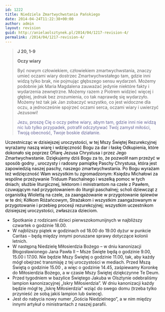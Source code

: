 ```yaml
---
id: 1222
title: Niedziela Zmartwychwstania Pańskiego
date: 2014-04-24T11:22:38+00:00
author: admin
layout: revision
guid: http://anielaolsztynek.pl/2014/04/1217-revision-4/
permalink: /2014/04/1217-revision-4/
---
```

> **J 20, 1-9**
> 
> **Oczy wiary**
> 
> Być nowym człowiekiem, człowiekiem zmartwychwstania, znaczy umieć oczami wiary dostrzec Zmartwychwstałego tam, gdzie inni widzą tylko brak, nie pojmując głębszego sensu wydarzeń. Możemy podobnie jak Maria Magdalena zauważać jedynie niektóre fakty i wydarzenia zewnętrzne. Możemy razem z Piotrem widzieć więcej i głębiej, jednak bez zrozumienia, co tak naprawdę się wydarzyło. Możemy też tak jak Jan zobaczyć wszystko, co jest widoczne dla oczu, a jednocześnie spojrzeć oczami serca, oczami wiary i uwierzyć Jezusowi!
> 
> <span style="color: #666699;">Jezu, proszę Cię o oczy pełne wiary, abym tam, gdzie inni nie widzą nic lub tylko przypadek, potrafił odczytywać Twój zamysł miłości, Twoją obecność, Twoje boskie działanie.</span>

<span style="color: #000000;">Uczestnicząc w dzisiejszej uroczystości, w tej Mszy Świętej Rezurekcyjnej wyrażamy naszą wiarę i wdzięczność Bogu za dar i łaskę Odkupienia, które dokonało się poprzez Ofiarę Jezusa Chrystusa i przez Jego Zmartwychwstanie. Dziękujemy dziś Bogu za to, że pozwolił nam przeżyć w sposób godny , uroczysty i radosny pamiątkę Paschy Chrystusa, która jest zapowiedzią naszej paschy, naszego zmartwychwstania. Po Bogu wyrażam też wdzięczność Wam wszystkim tu zgromadzonym: Księdzu Michałowi za wspólne przeżywanie Triduum Paschalnego i wszelką pomoc w tych dniach; służbie liturgicznej, lektorom i ministrantom na czele z Pawłem, czuwającym nad przygotowaniem do liturgii paschalnej; scholi dziewcząt z organistką Wiolettą na czele, za zaangażowanie w przygotowanie śpiewów w te dni; Kółkom Różańcowym, Strażakom i wszystkim zaangażowanym w przygotowanie i przebieg procesji rezurekcyjnej; wszystkim uczestnikom dzisiejszej uroczystości, zwłaszcza dzieciom.</span>

  * Spotkanie z rodzicami dzieci pierwszokomunijnych w najbliższy czwartek o godzinie 18.00.
  * W najbliższy piątek w godzinach od 18.00 do 19.00 dyżur w punkcie Caritas &#8211; będą między innymi poruszane sprawy dotyczące kolonii letnich.
  * W następną Niedzielę Miłosierdzia Bożego &#8211; w dniu kanonizacji Błogosławionego Jana Pawła II &#8211; Msze Święte będą o godzinie 9.00, 15.00 i 17.00. Nie będzie Mszy Świętej o godzinie 11.00, tak, aby każdy mógł obejrzeć transmisję z tej uroczystości w mediach. Przed Mszą Świętą o godzinie 15.00 , a więc o godzinie 14.45, zaśpiewamy Koronkę do Miłosierdzia Bożego, a w czasie Mszy Świętej dziękczynne Te Deum.
  * Przed tygodniem w bazylice Świętego Jakuba w Olsztynie odebraliśmy lampion kanonizacyjnej &#8222;Iskry Miłosierdzia&#8221;. W dniu kanonizacji każdy będzie mógł tę &#8222;Iskrę Miłosierdzia&#8221; wziąć do swego domu (trzeba tylko przynieść ze sobą jakiś lampion lub świecę).
  * Jest do nabycia nowy numer &#8222;Gościa Niedzielnego&#8221;, a w nim między innymi artykuł o ministrantach z naszej parafii.